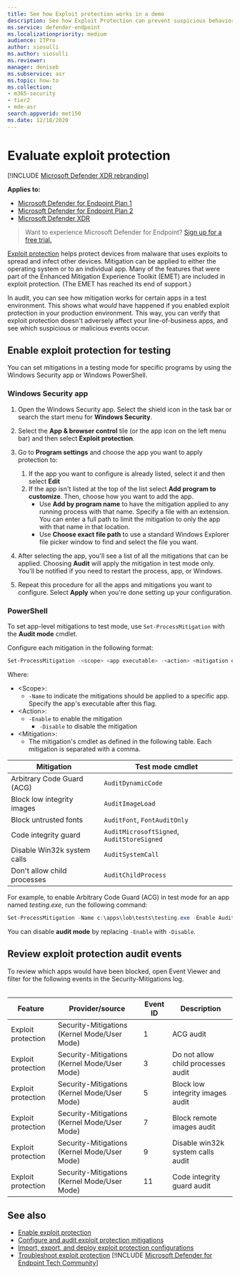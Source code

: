 ```yaml
---
title: See how Exploit protection works in a demo
description: See how Exploit Protection can prevent suspicious behaviors from occurring on specific apps.
ms.service: defender-endpoint
ms.localizationpriority: medium
audience: ITPro
author: siosulli
ms.author: siosulli
ms.reviewer:
manager: deniseb
ms.subservice: asr
ms.topic: how-to
ms.collection: 
- m365-security
- tier2
- mde-asr
search.appverid: met150
ms.date: 12/18/2020
---
```


# Evaluate exploit protection

[!INCLUDE [Microsoft Defender XDR rebranding](../includes/microsoft-defender.md)]

**Applies to:**
- [Microsoft Defender for Endpoint Plan 1](microsoft-defender-endpoint.md)
- [Microsoft Defender for Endpoint Plan 2](microsoft-defender-endpoint.md)
- [Microsoft Defender XDR](/defender-xdr)

> Want to experience Microsoft Defender for Endpoint? [Sign up for a free trial.](https://signup.microsoft.com/create-account/signup?products=7f379fee-c4f9-4278-b0a1-e4c8c2fcdf7e&ru=https://aka.ms/MDEp2OpenTrial?ocid=docs-wdatp-enablesiem-abovefoldlink)

[Exploit protection](exploit-protection.md) helps protect devices from malware that uses exploits to spread and infect other devices. Mitigation can be applied to either the operating system or to an individual app. Many of the features that were part of the Enhanced Mitigation Experience Toolkit (EMET) are included in exploit protection. (The EMET has reached its end of support.)

In audit, you can see how mitigation works for certain apps in a test environment. This shows what *would* have happened if you enabled exploit protection in your production environment. This way, you can verify that exploit protection doesn't adversely affect your line-of-business apps, and see which suspicious or malicious events occur.

## Enable exploit protection for testing

You can set mitigations in a testing mode for specific programs by using the Windows Security app or Windows PowerShell.

### Windows Security app

1. Open the Windows Security app. Select the shield icon in the task bar or search the start menu for **Windows Security**.

2. Select the **App & browser control** tile (or the app icon on the left menu bar) and then select **Exploit protection**.

3. Go to **Program settings** and choose the app you want to apply protection to:

    1. If the app you want to configure is already listed, select it and then select **Edit**
    2. If the app isn't listed at the top of the list select **Add program to customize**. Then, choose how you want to add the app.
        - Use **Add by program name** to have the mitigation applied to any running process with that name. Specify a file with an extension. You can enter a full path to limit the mitigation to only the app with that name in that location.
        - Use **Choose exact file path** to use a standard Windows Explorer file picker window to find and select the file you want.

4. After selecting the app, you'll see a list of all the mitigations that can be applied. Choosing **Audit** will apply the mitigation in test mode only. You'll be notified if you need to restart the process, app, or Windows.

5. Repeat this procedure for all the apps and mitigations you want to configure. Select **Apply** when you're done setting up your configuration.

### PowerShell

To set app-level mitigations to test mode, use `Set-ProcessMitigation` with the **Audit mode** cmdlet.

Configure each mitigation in the following format:

```PowerShell
Set-ProcessMitigation -<scope> <app executable> -<action> <mitigation or options>,<mitigation or options>,<mitigation or options>
```

Where:

- \<Scope\>:
  - `-Name` to indicate the mitigations should be applied to a specific app. Specify the app's executable after this flag.
- \<Action\>:
  - `-Enable` to enable the mitigation
    - `-Disable` to disable the mitigation
- \<Mitigation\>:
  - The mitigation's cmdlet as defined in the following table. Each mitigation is separated with a comma.

|Mitigation|Test mode cmdlet|
|---|---|
|Arbitrary Code Guard (ACG)|`AuditDynamicCode`|
|Block low integrity images|`AuditImageLoad`
|Block untrusted fonts|`AuditFont`, `FontAuditOnly`|
|Code integrity guard|`AuditMicrosoftSigned`, `AuditStoreSigned`|
|Disable Win32k system calls|`AuditSystemCall`|
|Don't allow child processes|`AuditChildProcess`|

For example, to enable Arbitrary Code Guard (ACG) in test mode for an app named *testing.exe*, run the following command:

```PowerShell
Set-ProcessMitigation -Name c:\apps\lob\tests\testing.exe -Enable AuditDynamicCode
```

You can disable **audit mode** by replacing `-Enable` with `-Disable`.

## Review exploit protection audit events

To review which apps would have been blocked, open Event Viewer and filter for the following events in the Security-Mitigations log.<br/><br/>

|Feature|Provider/source|Event ID|Description|
|---|---|--|---|
|Exploit protection|Security-Mitigations (Kernel Mode/User Mode)|1|ACG audit|
|Exploit protection|Security-Mitigations (Kernel Mode/User Mode)|3|Do not allow child processes audit|
|Exploit protection|Security-Mitigations (Kernel Mode/User Mode)|5|Block low integrity images audit|
|Exploit protection|Security-Mitigations (Kernel Mode/User Mode)|7|Block remote images audit|
|Exploit protection|Security-Mitigations (Kernel Mode/User Mode)|9|Disable win32k system calls audit|
|Exploit protection|Security-Mitigations (Kernel Mode/User Mode)|11|Code integrity guard audit|

## See also

- [Enable exploit protection](enable-exploit-protection.md)
- [Configure and audit exploit protection mitigations](customize-exploit-protection.md)
- [Import, export, and deploy exploit protection configurations](import-export-exploit-protection-emet-xml.md)
- [Troubleshoot exploit protection](troubleshoot-exploit-protection-mitigations.md)
[!INCLUDE [Microsoft Defender for Endpoint Tech Community](../includes/defender-mde-techcommunity.md)]
